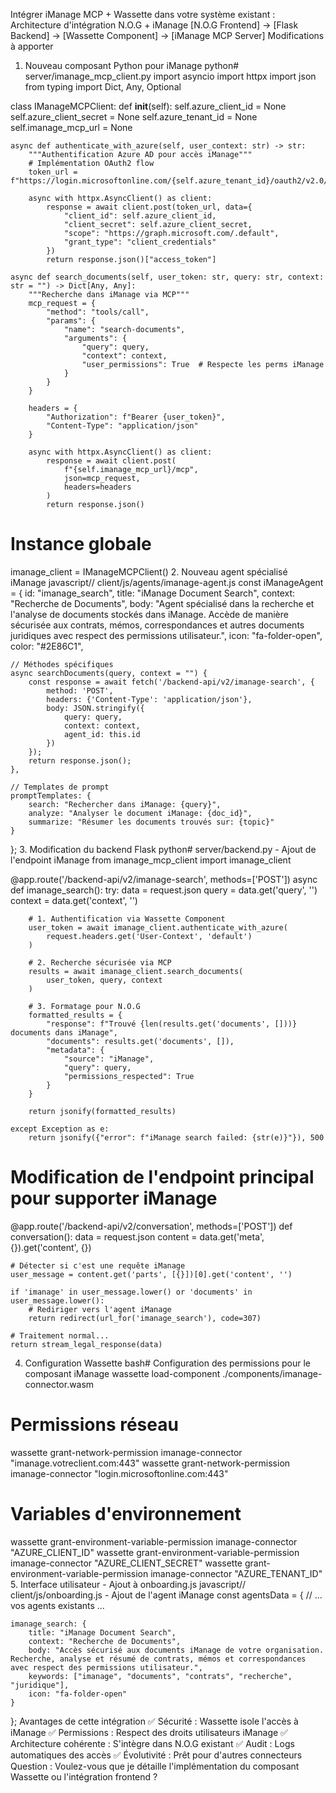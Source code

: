 Intégrer iManage MCP + Wassette dans votre système existant :
Architecture d'intégration N.O.G + iManage
[N.O.G Frontend] → [Flask Backend] → [Wassette Component] → [iManage MCP Server]
Modifications à apporter
1. Nouveau composant Python pour iManage
python# server/imanage_mcp_client.py
import asyncio
import httpx
import json
from typing import Dict, Any, Optional

class IManageMCPClient:
    def __init__(self):
        self.azure_client_id = None
        self.azure_client_secret = None
        self.azure_tenant_id = None
        self.imanage_mcp_url = None
        
    async def authenticate_with_azure(self, user_context: str) -> str:
        """Authentification Azure AD pour accès iManage"""
        # Implémentation OAuth2 flow
        token_url = f"https://login.microsoftonline.com/{self.azure_tenant_id}/oauth2/v2.0/token"
        
        async with httpx.AsyncClient() as client:
            response = await client.post(token_url, data={
                "client_id": self.azure_client_id,
                "client_secret": self.azure_client_secret,
                "scope": "https://graph.microsoft.com/.default",
                "grant_type": "client_credentials"
            })
            return response.json()["access_token"]
    
    async def search_documents(self, user_token: str, query: str, context: str = "") -> Dict[Any, Any]:
        """Recherche dans iManage via MCP"""
        mcp_request = {
            "method": "tools/call",
            "params": {
                "name": "search-documents",
                "arguments": {
                    "query": query,
                    "context": context,
                    "user_permissions": True  # Respecte les perms iManage
                }
            }
        }
        
        headers = {
            "Authorization": f"Bearer {user_token}",
            "Content-Type": "application/json"
        }
        
        async with httpx.AsyncClient() as client:
            response = await client.post(
                f"{self.imanage_mcp_url}/mcp",
                json=mcp_request,
                headers=headers
            )
            return response.json()

# Instance globale
imanage_client = IManageMCPClient()
2. Nouveau agent spécialisé iManage
javascript// client/js/agents/imanage-agent.js
const iManageAgent = {
    id: "imanage_search",
    title: "iManage Document Search",
    context: "Recherche de Documents",
    body: "Agent spécialisé dans la recherche et l'analyse de documents stockés dans iManage. Accède de manière sécurisée aux contrats, mémos, correspondances et autres documents juridiques avec respect des permissions utilisateur.",
    icon: "fa-folder-open",
    color: "#2E86C1",
    
    // Méthodes spécifiques
    async searchDocuments(query, context = "") {
        const response = await fetch('/backend-api/v2/imanage-search', {
            method: 'POST',
            headers: {'Content-Type': 'application/json'},
            body: JSON.stringify({
                query: query,
                context: context,
                agent_id: this.id
            })
        });
        return response.json();
    },
    
    // Templates de prompt
    promptTemplates: {
        search: "Rechercher dans iManage: {query}",
        analyze: "Analyser le document iManage: {doc_id}",
        summarize: "Résumer les documents trouvés sur: {topic}"
    }
};
3. Modification du backend Flask
python# server/backend.py - Ajout de l'endpoint iManage
from imanage_mcp_client import imanage_client

@app.route('/backend-api/v2/imanage-search', methods=['POST'])
async def imanage_search():
    try:
        data = request.json
        query = data.get('query', '')
        context = data.get('context', '')
        
        # 1. Authentification via Wassette Component
        user_token = await imanage_client.authenticate_with_azure(
            request.headers.get('User-Context', 'default')
        )
        
        # 2. Recherche sécurisée via MCP
        results = await imanage_client.search_documents(
            user_token, query, context
        )
        
        # 3. Formatage pour N.O.G
        formatted_results = {
            "response": f"Trouvé {len(results.get('documents', []))} documents dans iManage",
            "documents": results.get('documents', []),
            "metadata": {
                "source": "iManage",
                "query": query,
                "permissions_respected": True
            }
        }
        
        return jsonify(formatted_results)
        
    except Exception as e:
        return jsonify({"error": f"iManage search failed: {str(e)}"}), 500

# Modification de l'endpoint principal pour supporter iManage
@app.route('/backend-api/v2/conversation', methods=['POST'])
def conversation():
    data = request.json
    content = data.get('meta', {}).get('content', {})
    
    # Détecter si c'est une requête iManage
    user_message = content.get('parts', [{}])[0].get('content', '')
    
    if 'imanage' in user_message.lower() or 'documents' in user_message.lower():
        # Rediriger vers l'agent iManage
        return redirect(url_for('imanage_search'), code=307)
    
    # Traitement normal...
    return stream_legal_response(data)
4. Configuration Wassette
bash# Configuration des permissions pour le composant iManage
wassette load-component ./components/imanage-connector.wasm

# Permissions réseau
wassette grant-network-permission imanage-connector "imanage.votreclient.com:443"
wassette grant-network-permission imanage-connector "login.microsoftonline.com:443"

# Variables d'environnement
wassette grant-environment-variable-permission imanage-connector "AZURE_CLIENT_ID"
wassette grant-environment-variable-permission imanage-connector "AZURE_CLIENT_SECRET"
wassette grant-environment-variable-permission imanage-connector "AZURE_TENANT_ID"
5. Interface utilisateur - Ajout à onboarding.js
javascript// client/js/onboarding.js - Ajout de l'agent iManage
const agentsData = {
    // ... vos agents existants ...
    
    imanage_search: {
        title: "iManage Document Search",
        context: "Recherche de Documents",
        body: "Accès sécurisé aux documents iManage de votre organisation. Recherche, analyse et résumé de contrats, mémos et correspondances avec respect des permissions utilisateur.",
        keywords: ["imanage", "documents", "contrats", "recherche", "juridique"],
        icon: "fa-folder-open"
    }
};
Avantages de cette intégration
✅ Sécurité : Wassette isole l'accès à iManage
✅ Permissions : Respect des droits utilisateurs iManage
✅ Architecture cohérente : S'intègre dans N.O.G existant
✅ Audit : Logs automatiques des accès
✅ Évolutivité : Prêt pour d'autres connecteurs
Question : Voulez-vous que je détaille l'implémentation du composant Wassette ou l'intégration frontend ?



